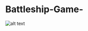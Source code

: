 # Battleship-Game-
![alt text](https://github.com/Ahmed-dev-vpc/Battleship-Game-/Battleship.PNG?raw=true)
